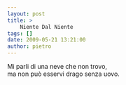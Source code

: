 ```yaml
---
layout: post
title: >
    Niente Dal Niente
tags: []
date: 2009-05-21 13:21:00
author: pietro
---
```

Mi parli di una neve che non trovo,<br/>ma non può esservi drago senza uovo.
